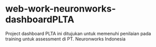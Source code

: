 # web-work-neuronworks-dashboardPLTA
Project dashboard PLTA ini ditujukan untuk memenuhi penilaian pada training untuk assessment di PT. Neuronworks Indonesia
